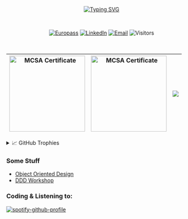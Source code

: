 <p align="center">
	<a href="https://github.com/pirocorp">
	    <img src="https://readme-typing-svg.demolab.com?font=Georgia&size=18&duration=2000&pause=1500&multiline=true&width=350&height=80&lines=Zdravko+Zdravkov;Software+Engineer+%7C+.NET Enthusiast;Web+Development+%7C+Software+Development" alt="Typing SVG" />
	</a>
</p>

<br/>

<div align="center">
	
[![Europass](https://img.shields.io/badge/📝%20europass%20-CV-bc3df2?style=flat-square)](https://europa.eu/europass/eportfolio/api/eprofile/shared-profile/ce30f22f-3b4a-4a0d-afed-113eafd1419e?view=html)
[![LinkedIn](https://img.shields.io/badge/-LinkedIn-0e76a8?style=flat-square&logo=Linkedin&logoColor=white)](https://www.linkedin.com/in/piromanabg/) 
[![Email](https://img.shields.io/badge/-Email-bc3df2?style=flat-square&logo=yahoo&logoColor=white)](mailto:zdr0@yahoo.com) 
![Visitors](https://shields-io-visitor-counter.herokuapp.com/badge?page=pirocorp)	
	
</div>


<br/> 

<!-- <a href="https://github.com/pirocorp">
    <img src="https://github-stats-alpha.vercel.app/api?username=pirocorp&cc=22272e&tc=37BCF6&ic=fff&bc=0000">
</a> -->



| <a href="https://softuni.bg/certificates/details/122857/7061e5d6"><img src="https://user-images.githubusercontent.com/34960418/205524752-cbf52180-2a41-4a0a-be17-5419b28d3bd5.png" alt="MCSA Certificate" width="200"/><a/> | <a href="https://www.credly.com/badges/8c4df249-b3ad-48c8-8640-ea6e12b8d560"><img src="https://user-images.githubusercontent.com/34960418/205523950-f16ef739-e365-460e-8237-d6d558ec5baf.png" alt="MCSA Certificate" width="200"/><a/>  | <img align="center" src="https://github-readme-stats-sigma-five.vercel.app/api/top-langs/?username=pirocorp&layout=compact&hide_border=true" /> |
| ------------- | ------------- | ------------- |
	
<details>
<summary>📈 GitHub Trophies</summary>
<br>
	
<img align="center" src="https://github-profile-trophy.vercel.app/?username=pirocorp&rank=-C,-B&margin-w=48" alt="GitHub Trophies" />
	
</details>

	
### Some Stuff
	
- [Object Oriented Design](https://github.com/pirocorp/Object-Oriented-Design)
- [DDD Workshop](https://github.com/pirocorp/DDD-Workshop)


### Coding & Listening to:
	
[![spotify-github-profile](https://spotify-github-profile.vercel.app/api/view?uid=11143588154&cover_image=true&theme=default&show_offline=false&background_color=121212)](https://github.com/kittinan/spotify-github-profile)

<!--
**pirocorp/pirocorp** is a ✨ _special_ ✨ repository because its `README.md` (this file) appears on your GitHub profile.

Here are some ideas to get you started:

- 🔭 I’m currently working on ...
- 🌱 I’m currently learning ...
- 👯 I’m looking to collaborate on ...
- 🤔 I’m looking for help with ...
- 💬 Ask me about ...
- 📫 How to reach me: ...
- 😄 Pronouns: ...
- ⚡ Fun fact: ...
-->
